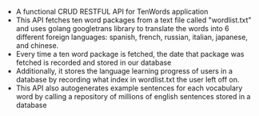 - A functional CRUD RESTFUL API for TenWords application
- This API fetches ten word packages from a text file called "wordlist.txt" and uses
golang googletrans library to translate the words into 6 different foreign languages:
spanish, french, russian, italian, japanese, and chinese.
- Every time a ten word package is fetched, the date that package was fetched is recorded and
stored in our database
- Additionally, it stores the language learning progress of users in a database by recording
what index in wordlist.txt the user left off on.
- This API also autogenerates example sentences for each vocabulary word by calling a repository
of millions of english sentences stored in a database

